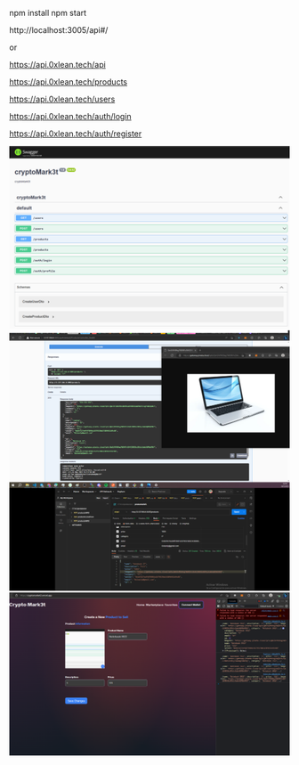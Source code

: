 npm install
npm start

http://localhost:3005/api#/

or

https://api.0xlean.tech/api

https://api.0xlean.tech/products

https://api.0xlean.tech/users

https://api.0xlean.tech/auth/login

https://api.0xlean.tech/auth/register


![Alt text](swagger.png)
![Alt text](fullProduct.png)
![Alt text](products.png)